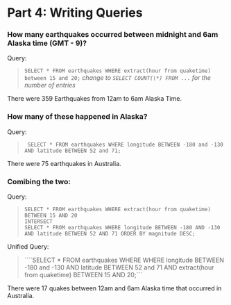 # Part 4: Writing Queries
### How many earthquakes occurred between midnight and 6am Alaska time (GMT - 9)?
Query: 
> ```SELECT * FROM earthquakes WHERE extract(hour from quaketime) between 15 and 20;```
> *change to ```SELECT COUNT(\*) FROM ...``` for the number of entries*

There were 359 Earthquakes from 12am to 6am Alaska Time.
### How many of these happened in Alaska?
Query:
> ``` SELECT * FROM earthquakes WHERE longitude BETWEEN -180 and -130 AND latitude BETWEEN 52 and 71;```

There were 75 earthquakes in Australia.

### Comibing the two:
Query:
> ```SELECT * FROM earthquakes WHERE extract(hour from quaketime) BETWEEN 15 AND 20```
> <br> ```INTERSECT``` <br> 
> ```SELECT * FROM earthquakes WHERE longitude BETWEEN -180 AND -130 AND latitude BETWEEN 52 AND 71 ORDER BY magnitude DESC;```

Unified Query:
> ````SELECT * FROM earthquakes WHERE WHERE longitude BETWEEN -180 and -130 AND latitude BETWEEN 52 and 71 AND extract(hour from quaketime) BETWEEN 15 AND 20;```

There were 17 quakes between 12am and 6am Alaska time that occurred in Australia.